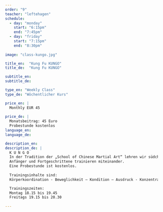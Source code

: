 ```yaml
---
order: "9"
teacher: "leftehagen"
schedule:
  - day: "monday"
    start: "6:15pm"
    end: "7:45pm"
  - day: "friday"
    start: "7:15pm"
    end: "8:30pm"
    
image: "class-kungo.jpg"

title_en:  "Kung Fu KUNGO"
title_de:  "Kung Fu KUNGO"

subtitle_en:
subtitle_de:

type_en: "Weekly Class"
type_de: "Wöchentlicher Kurs"

price_en: |
  Monthly EUR 45
  
price_de: |
  Monatsbeitrag: 45 Euro 
  Probestunde kostenlos
language_en:
language_de:

description_en:
description_de: |  
  K U N G O
  In der Tradition der „School of Chinese Martial Art“ lehren wir südchinesisches Kung Fu. Unser Lehrer heißt Martin Brucks.    
  Anfänger und Fortgeschrittene trainieren miteinander.  
  Eine Probestunde ist kostenlos.
  
  Trainingsinhalte sind:
  Körperkoordination - Beweglichkeit – Kondition – Ausdruck - Konzentration + Kraft -  Selbstverteidigung - Grundstellungen - Formen + Waffenformen (Stock-Säbel+Schwert).  

  Trainingszeiten:  
  Montag 18.15 bis 19.45    
  Freitags 19.15 bis 20.30  
  
---
```

